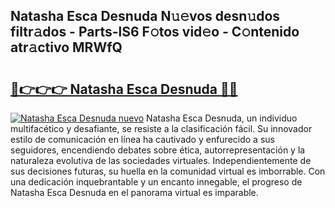 ## Natasha Esca Desnuda N𝚞𝚎vos desn𝚞dos filtr𝚊dos - Parts-lS6 F𝚘tos vid𝚎o - C𝚘ntenido atr𝚊ctivo MRWfQ

# <h2><a href="http://mb8k6e.tromn.icu/?c=Natasha+Esca+Desnuda">🔗👉👉👉 Natasha Esca Desnuda 🔗🔗</a></h2>

[![Natasha Esca Desnuda nuevo](https://i.imgur.com/pEAQMta.gif)](http://mb8k6e.tromn.icu/?c=Natasha+Esca+Desnuda)
Natasha Esca Desnuda, un individuo multifacético y desafiante, se resiste a la clasificación fácil. Su innovador estilo de comunicación en línea ha cautivado y enfurecido a sus seguidores, encendiendo debates sobre ética, autorrepresentación y la naturaleza evolutiva de las sociedades virtuales. Independientemente de sus decisiones futuras, su huella en la comunidad virtual es imborrable. Con una dedicación inquebrantable y un encanto innegable, el progreso de Natasha Esca Desnuda en el panorama virtual es imparable.
